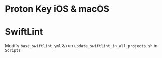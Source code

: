 # Proton Key iOS & macOS

# SwiftLint
Modify `base_swiftlint.yml` & run `update_swiftlint_in_all_projects.sh` in `Scripts`
